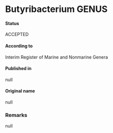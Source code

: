 # Butyribacterium GENUS

#### Status
ACCEPTED

#### According to
Interim Register of Marine and Nonmarine Genera

#### Published in
null

#### Original name
null

### Remarks
null